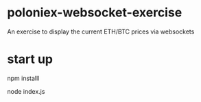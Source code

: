 # poloniex-websocket-exercise
An exercise to display the current ETH/BTC prices via websockets

# start up
npm installl

node index.js
